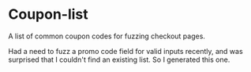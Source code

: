 # Coupon-list

A list of common coupon codes for fuzzing checkout pages.

Had a need to fuzz a promo code field for valid inputs recently, and was surprised that I couldn't find an existing list. So I generated this one.
